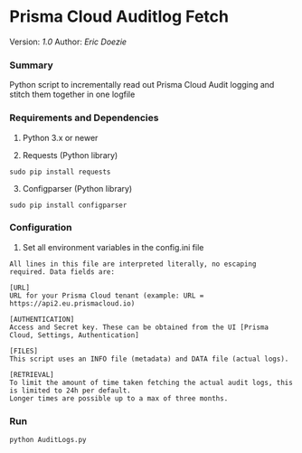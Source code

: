 # Prisma Cloud Auditlog Fetch

Version: *1.0*
Author: *Eric Doezie*

### Summary
Python script to incrementally read out Prisma Cloud Audit logging and stitch them together in one logfile

### Requirements and Dependencies

1. Python 3.x or newer

2. Requests (Python library)

```sudo pip install requests```

3. Configparser (Python library)

```sudo pip install configparser```

### Configuration

1. Set all environment variables in the config.ini file
```
All lines in this file are interpreted literally, no escaping required. Data fields are:

[URL]
URL for your Prisma Cloud tenant (example: URL = https://api2.eu.prismacloud.io)

[AUTHENTICATION]
Access and Secret key. These can be obtained from the UI [Prisma Cloud, Settings, Authentication]

[FILES]
This script uses an INFO file (metadata) and DATA file (actual logs).

[RETRIEVAL]
To limit the amount of time taken fetching the actual audit logs, this is limited to 24h per default.
Longer times are possible up to a max of three months.
```
### Run

```
python AuditLogs.py

```
